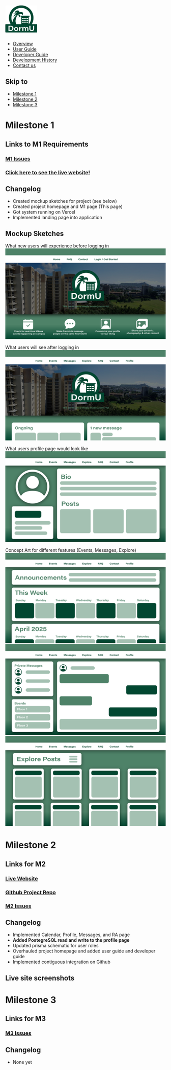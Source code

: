 # <img src="img/dormu-logo.png" alt="DormU Logo" style= "width:100px; padding-left:20"/>

* [Overview](/index)
* [User Guide](/user-guide.md)
* [Developer Guide](/developer-guide.md)
* [Development History](/dev-history.md) 
* [Contact us](/contact-us.md) <br>

## Skip to
- [Milestone 1](#milestone-1)
- [Milestone 2](#milestone-2)
- [Milestone 3](#milestone-3)

# Milestone 1
## Links to M1 Requirements
### [M1 Issues](https://github.com/orgs/dorm-u/projects/1/views/1)

### [Click here to see the live website!](https://dorm-u-app.vercel.app/)

## Changelog
* Created mockup sketches for project (see below)
* Created project homepage and M1 page (This page)
* Got system running on Vercel
* Implemented landing page into application

## Mockup Sketches
What new users will experience before logging in
<img src="img/DormU-LandingNewUser.png">

What users will see after logging in
<img src="img/DormU-LandingReturningUser.png">

What users profile page would look like
<img src="img/DormU-Profile.png">

Concept Art for different features (Events, Messages, Explore)
<img src="img/DormU-EventsCalendar.png">
<img src="img/DormU-Messages.png">
<img src="img/DormU-Explore.png">

# Milestone 2

## Links for M2

### [Live Website]()
### [Github Project Repo](https://github.com/dorm-u/dorm-u-app/tree/profile-page)
### [M2 Issues](https://github.com/orgs/dorm-u/projects/4/views/2)


## Changelog
* Implemented Calendar, Profile, Messages, and RA page 
* **Added PostegreSQL read and write to the profile page**
* Updated prisma schematic for user roles
* Overhauled project homepage and added user guide and developer guide
* Implemented contiguous integration on Github

## Live site screenshots

# Milestone 3
## Links for M3
### [M3 Issues]()

## Changelog
* None yet

